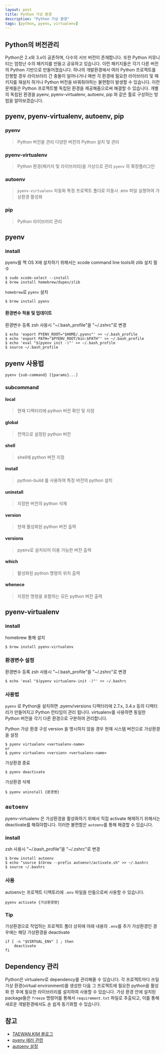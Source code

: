 ```yaml
---
layout: post
title: Python 가상 환경
description: "Python 가상 환경"
tags: [python, pyenv, virtualenv]
---
```


## Python의 버전관리
Python은 2.x와 3.x이 공존하며, 다수의 서브 버전이 존재합니다. 또한 Python 커뮤니티는 엄청난 수의 패키지를 만들고 공유하고 있습니다. 이런 패키지들은 각기 다른 버전의 Python 기반으로 만들어졌습니다. 하나의 개발환경에서 여러 Python 프로젝트를 진행할 경우 라이브러리 간 충돌이 일어나거나 매번 각 환경에 필요한 라이브러리 및 패키지를 재설치 하거나 Python 버전을 바꿔줘야하는 불편함이 발생할 수 있습니다.
이런 문제들은 Python 프로젝트별 독립된 환경을 제공해줌으로써 해결할 수 있습니다.
개별의 독립된 환경을 pyenv, pyenv-virtualenv, autoenv, pip 와 같은 툴로 구성하는 방법을 알아보겠습니다.

## pyenv, pyenv-virtualenv, autoenv, pip
>
### pyenv
> Python 버전을 관리
> 다양한 버전의 Python 설치 및 관리
### pyenv-virtualenv
> Python 환경(패키지 및 라이브러리)을 가상으로 관리
> `pyenv` 의 확장플러그인 
### autoenv
> `pyenv-virtualenv` 자동화
> 특정 프로젝트 폴더로 이동시 .env 파일 실행하여 가상환경 활성화
### pip
> Python 라이브러리 관리

## pyenv
### install
pyenv를 맥 OS X에 설치하기 위해서는 xcode command line tools와 zlib 설치 필수
```
$ sudo xcode-select --install
$ brew install homebrew/dupes/zlib
```
`homebrew`로 `pyenv` 설치
```
$ brew install pyenv
```
#### 환경변수 적용 및 업데이트
환경변수 등록
zsh 사용시 "~/.bash_profile"을 "~/.zshrc"로 변경
```
$ echo 'export PYENV_ROOT="$HOME/.pyenv"' >> ~/.bash_profile
$ echo 'export PATH="$PYENV_ROOT/bin:$PATH"' >> ~/.bash_profile
$ echo 'eval "$(pyenv init -)"' >> ~/.bash_profile
$ source ~/.bash_profile
```

## pyenv 사용법
```
pyenv {sub-command} [{params}...]
```
### subcommand
>
#### local
> 현재 디렉터리에 python 버전 확인 및 지정
#### global
> 전역으로 설정된 python 버전
#### shell
> shell에 python 버전 지정
#### install
> python-build 를 사용하여 특정 버전의 python 설치 
#### uninstall
> 지정한 버전의 python 삭제 
#### version
> 현재 활성화된 python 버전 출력
#### versions
> pyenv로 설치되어 이용 가능한 버전 출력
#### which
> 활성화된 python 명령의 위치 출력 
#### whenece
> 지정한 명령을 포함하는 모든 python 버전 출력 


## pyenv-virtualenv
### install
homebrew 통해 설치
```
$ brew install pyenv-virtualenv
```
### 환경변수 설정
환경변수 등록
zsh 사용시 "~/.bash_profile"을 "~/.zshrc"로 변경
```
$ echo 'eval "$(pyenv virtualenv-init -)"' >> ~/.bashrc
```
### 사용법
`pyenv` 로 Python을 설치하면 .pyenv/versions 디렉터리에 2.7.x, 3.4.x 등의 디렉터리가 만들어지고 Python 런타임이 관리 됩니다. virtualenv를 사용하면 동일한 Python 버전을 각기 다른 환경으로 구분하여 관리합니다.

Python 가상 환경 구성
version 을 명시하지 않을 경우 현재 시스템 버전으로 가상환경을 설정
```
$ pyenv virtualenv <vertualenv-name>
or
$ pyenv virtualenv <version> <vertualenv-name>
```
가상환경 종료
```
$ pyenv deactivate
```
가상환경 삭제
```
$ pyenv uninstall {환경명}
```

## `autoenv`
pyenv-virtualenv 은 가상환경을 활성화하기 위해서 직접 activate 해제하기 위해서는 deactivate를 해줘야합니다. 이러한 불편함은 `autoenv`를 통해 해결할 수 있습니다.

### install
zsh 사용시 "~/.bash_profile"을 "~/.zshrc"로 변경
```
$ brew install autoenv
$ echo "source $(brew --prefix autoenv)/activate.sh" >> ~/.bashrc
$ source ~/.bashrc
```
### 사용
autoenv는 프로젝트 디렉토리에 `.env` 파일을 만듦으로써 사용할 수 있습니다.
```
pyenv activate {가상환경명}
```
### Tip
가상환경으로 작업하는 프로젝트 폴더 상위에 아래 내용의 `.env`를 추가
가상환경인 경우에는 해당 가상환경을 deactivate
```
if [ -n "$VIRTUAL_ENV" ] ; then
    deactivate
fi
```

## Dependency 관리

Python은 virtualenv로 dependency를 관리해줄 수 있습니다. 각 프로젝트마다 쓰일 가상 환경(virtual environment)를 생성한 다음 그 프로젝트에 필요한 python을 활성화 한 후에 필요한 라이브러리를 설치하여 사용할 수 있습니다.
가상 환경 안에 설치된 package들은 `freeze` 명령어를 통해서 `requirement.txt` 파일로 추출되고, 이를 통해 새로운 개발환경에서도 손 쉽게 동기화할 수 있습니다.

## 참고
* [TAEWAN.KIM 블로그](http://taewan.kim/post/python_virtual_env/)
* [pyenv 에러 관련](https://github.com/pyenv/pyenv/wiki/Common-build-problems#build-failed-error-the-python-zlib-extension-was-not-compiled-missing-the-zlib)
* [autoenv 설정](https://ujuc.github.io/2017/01/21/autoenv_seor-jeong/)
